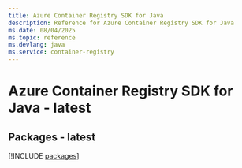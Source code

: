 ```yaml
---
title: Azure Container Registry SDK for Java
description: Reference for Azure Container Registry SDK for Java
ms.date: 08/04/2025
ms.topic: reference
ms.devlang: java
ms.service: container-registry
---
```

# Azure Container Registry SDK for Java - latest
## Packages - latest
[!INCLUDE [packages](container-registry-index.md)]